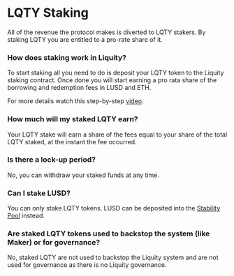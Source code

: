 # LQTY Staking

All of the revenue the protocol makes is diverted to LQTY stakers. By staking LQTY you are entitled to a pro-rate share of it.

### How does staking work in Liquity?&#x20;

To start staking all you need to do is deposit your LQTY token to the Liquity staking contract. Once done you will start earning a pro rata share of the borrowing and redemption fees in LUSD and ETH.

For more details watch this step-by-step [video](https://youtu.be/hlUoHh\_5Jn8).

### How much will my staked LQTY earn?&#x20;

Your LQTY stake will earn a share of the fees equal to your share of the total LQTY staked, at the instant the fee occurred.

### Is there a lock-up period?

No, you can withdraw your staked funds at any time.

### Can I stake LUSD?&#x20;

You can only stake LQTY tokens. LUSD can be deposited into the [Stability Pool](stability-pool-and-liquidations.md#what-is-the-stability-pool) instead.&#x20;

### Are staked LQTY tokens used to backstop the system (like Maker) or for governance?&#x20;

No, staked LQTY are not used to backstop the Liquity system and are not used for governance as there is no Liquity governance.&#x20;
